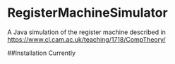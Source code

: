 # RegisterMachineSimulator
A Java simulation of the register machine described in https://www.cl.cam.ac.uk/teaching/1718/CompTheory/

##Installation
Currently 